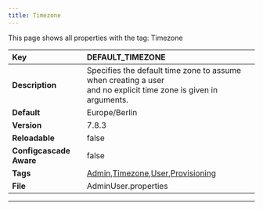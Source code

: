 ```yaml
---
title: Timezone
---
```


This page shows all properties with the tag: Timezone

| __Key__ | DEFAULT_TIMEZONE |
|:----------------|:--------|
| __Description__ | Specifies the default time zone to assume when creating a user<br>and no explicit time zone is given in arguments.<br> |
| __Default__ | Europe/Berlin |
| __Version__ | 7.8.3 |
| __Reloadable__ | false |
| __Configcascade Aware__ | false |
| __Tags__ | <a href="https://documentation.open-xchange.com/latest/middleware/configuration/tags/Admin.html">Admin</a>,<a href="https://documentation.open-xchange.com/latest/middleware/configuration/tags/Timezone.html">Timezone</a>,<a href="https://documentation.open-xchange.com/latest/middleware/configuration/tags/User.html">User</a>,<a href="https://documentation.open-xchange.com/latest/middleware/configuration/tags/Provisioning.html">Provisioning</a> |
| __File__ | AdminUser.properties |

---
